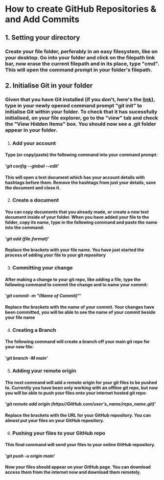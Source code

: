 # __How to create GitHub Repositories & and Add Commits__
## 1. Setting your directory
### Create your file folder, perferably in an easy filesystem, like on your desktop. Go into your folder and click on the filepath link bar, now erase the current filepath and in its place, type "cmd". This will open the command prompt in your folder's filepath.

## 2.  Initialise Git in your folder
### Given that you have Git installed (if you don't, here's the [link](https://git-scm.com/downloads)), type in your newly opened command prompt "git init" to initialise Git within your folder. To check that it has sucessfully initialised, on your file explorer, go to the "view" tab and check the "View Hidden Items" box. You should now see a .git folder appear in your folder.

1. ### Add your account
#### Type (or copy/paste) the following command into your command prompt:
#### '*git config --global --edit*'
#### This will open a text document which has your account details with hashtags before them. Remove the hashtags from just your details, save the document and close it.

2. ### Create a document
#### You can copy documents that you already made, or create a new text document inside of your folder. When you have added your file to the folder, copy its name, type in the following command and paste the name into the command:
#### '*git add (file.format)*'
#### Replace the brackets with your file name. You have just started the process of adding your file to your git repository

3. ### Committing your change
#### After making a change to your git repo, like adding a file, type the following command to commit the change and to name your commit:
#### '*git commit -m "(Name of Commit)"*'
#### Replace the brackets with the name of your commit. Your changes have been committed, you will be able to see the name of your commit beside your file name

4. ### Creating a Branch
#### The following command will create a branch off your main git repo for your new file:
#### '*git branch -M main*' 

5. ### Adding your remote origin
#### The next command will add a remote origin for your git files to be pushed to. Currently you have been only working with an offline git repo, but now you will be able to push your files onto your internet hosted git repo:
#### '*git remote add origin (https//GitHub.com/user's_name/repo_name.git)*'
#### Replace the brackets with the URL for your GitHub repository. You can almost put your files on your GitHub repository.

6. ### Pushing your files to your GitHub repo
#### This final command will send your files to your online GitHub repository. 
#### '*git push -u origin main*'
#### Now your files should appear on your GitHub page. You can download access them from the internet now and download them remotely.


